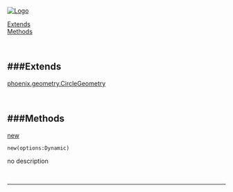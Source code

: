 
[![Logo](http://luxeengine.com/images/logo.png)](index.html)


[Extends](#Extends)   
[Methods](#Methods)   


&nbsp;   

<a class="lift" name="Extends" ></a>
###Extends   
---
<a class="lift" name="phoenix.geometry.CircleGeometry" href="phoenix.geometry.CircleGeometry.html">phoenix.geometry.CircleGeometry</a>

&nbsp;   

<a class="lift" name="Methods" ></a>
###Methods   
---
<a class="lift" name="new" href="#new">new</a>



    new(options:Dynamic) 

<span class="small_desc_flat"> no description </span>   



&nbsp;
&nbsp;
&nbsp;

---  


&nbsp;   
&nbsp;   